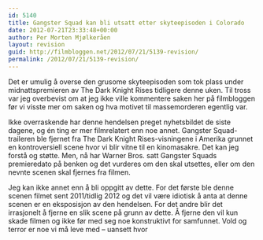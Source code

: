 ```yaml
---
id: 5140
title: Gangster Squad kan bli utsatt etter skyteepisoden i Colorado
date: 2012-07-21T23:33:48+00:00
author: Per Morten Mjølkeråen
layout: revision
guid: http://filmbloggen.net/2012/07/21/5139-revision/
permalink: /2012/07/21/5139-revision/
---
```

Det er umulig å overse den grusome skyteepisoden som tok plass under midnattspremieren av The Dark Knight Rises tidligere denne uken. Til tross var jeg overbevist om at jeg ikke ville kommentere saken her på filmbloggen før vi visste mer om saken og hva motivet til massemorderen egentlig var.

Ikke overraskende har denne hendelsen preget nyhetsbildet de siste dagene, og én ting er mer filmrelatert enn noe annet. Gangster Squad-traileren ble fjernet fra The Dark Knight Rises-visningene i Amerika grunnet en kontroversiell scene hvor vi blir vitne til en kinomasakre. Det kan jeg forstå og støtte. Men, nå har Warner Bros. satt Gangster Squads premieredato på benken og det vurderes om den skal utsettes, eller om den nevnte scenen skal fjernes fra filmen.

Jeg kan ikke annet enn å bli oppgitt av dette. For det første ble denne scenen filmet sent 2011/tidlig 2012 og det vil være idiotisk å anta at denne scenen er en eksposisjon av den hendelsen. For det andre blir det irrasjonelt å fjerne en slik scene på grunn av dette. Å fjerne den vil kun skade filmen og ikke før med seg noe konstruktivt for samfunnet. Vold og terror er noe vi må leve med &#8211; uansett hvor